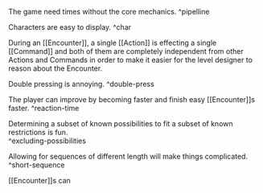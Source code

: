 The game need times without the core mechanics.
^pipelline

Characters are easy to display.
^char

During an [[Encounter]], a single [[Action]] is effecting a single [[Command]] and both of them are completely independent from other Actions and Commands in order to make it easier for the level designer to reason about the Encounter.

Double pressing is annoying.
^double-press

The player can improve by becoming faster and finish easy [[Encounter]]s faster.
^reaction-time

Determining a subset of known possibilities to fit a subset of known restrictions is fun.  
^excluding-possibilities

Allowing for sequences of different length will make things complicated.
^short-sequence

[[Encounter]]s can 